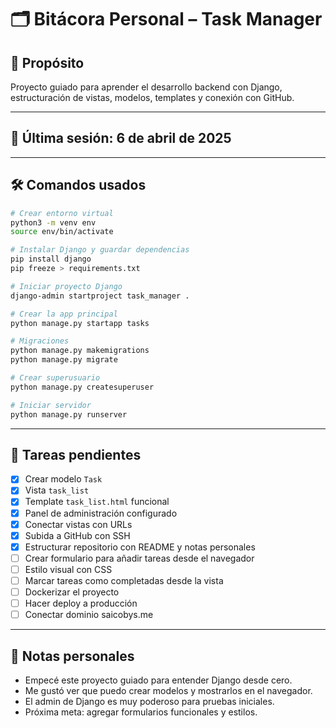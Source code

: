 # 🗂️ Bitácora Personal – Task Manager

## 🧠 Propósito
Proyecto guiado para aprender el desarrollo backend con Django, estructuración de vistas, modelos, templates y conexión con GitHub.

---

## 📅 Última sesión: 6 de abril de 2025

---

## 🛠️ Comandos usados

```bash
# Crear entorno virtual
python3 -m venv env
source env/bin/activate

# Instalar Django y guardar dependencias
pip install django
pip freeze > requirements.txt

# Iniciar proyecto Django
django-admin startproject task_manager .

# Crear la app principal
python manage.py startapp tasks

# Migraciones
python manage.py makemigrations
python manage.py migrate

# Crear superusuario
python manage.py createsuperuser

# Iniciar servidor
python manage.py runserver
```

---

## 🚧 Tareas pendientes

- [x] Crear modelo `Task`
- [x] Vista `task_list`
- [x] Template `task_list.html` funcional
- [x] Panel de administración configurado
- [x] Conectar vistas con URLs
- [x] Subida a GitHub con SSH
- [x] Estructurar repositorio con README y notas personales
- [ ] Crear formulario para añadir tareas desde el navegador
- [ ] Estilo visual con CSS
- [ ] Marcar tareas como completadas desde la vista
- [ ] Dockerizar el proyecto
- [ ] Hacer deploy a producción
- [ ] Conectar dominio saicobys.me

---

## 💬 Notas personales

- Empecé este proyecto guiado para entender Django desde cero.
- Me gustó ver que puedo crear modelos y mostrarlos en el navegador.
- El admin de Django es muy poderoso para pruebas iniciales.
- Próxima meta: agregar formularios funcionales y estilos.
